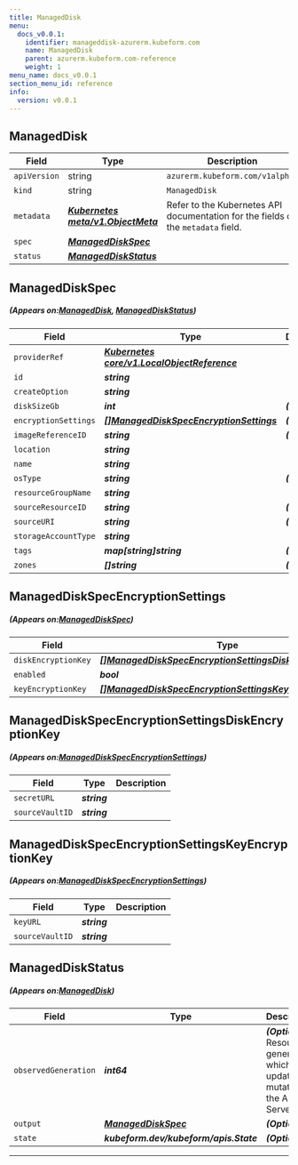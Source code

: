 ```yaml
---
title: ManagedDisk
menu:
  docs_v0.0.1:
    identifier: manageddisk-azurerm.kubeform.com
    name: ManagedDisk
    parent: azurerm.kubeform.com-reference
    weight: 1
menu_name: docs_v0.0.1
section_menu_id: reference
info:
  version: v0.0.1
---
```


## ManagedDisk
| Field | Type | Description |
| ------ | ----- | ----------- |
| `apiVersion` | string | `azurerm.kubeform.com/v1alpha1` |
|    `kind` | string | `ManagedDisk` |
| `metadata` | ***[Kubernetes meta/v1.ObjectMeta](https://kubernetes.io/docs/reference/generated/kubernetes-api/v1.13/#objectmeta-v1-meta)***|Refer to the Kubernetes API documentation for the fields of the `metadata` field.|
| `spec` | ***[ManagedDiskSpec](#ManagedDiskSpec)***||
| `status` | ***[ManagedDiskStatus](#ManagedDiskStatus)***||
## ManagedDiskSpec
##### (Appears on:[ManagedDisk](#ManagedDisk), [ManagedDiskStatus](#ManagedDiskStatus))
| Field | Type | Description |
| ------ | ----- | ----------- |
| `providerRef` | ***[Kubernetes core/v1.LocalObjectReference](https://kubernetes.io/docs/reference/generated/kubernetes-api/v1.13/#localobjectreference-v1-core)***||
| `id` | ***string***||
| `createOption` | ***string***||
| `diskSizeGb` | ***int***| ***(Optional)*** |
| `encryptionSettings` | ***[[]ManagedDiskSpecEncryptionSettings](#ManagedDiskSpecEncryptionSettings)***| ***(Optional)*** |
| `imageReferenceID` | ***string***| ***(Optional)*** |
| `location` | ***string***||
| `name` | ***string***||
| `osType` | ***string***| ***(Optional)*** |
| `resourceGroupName` | ***string***||
| `sourceResourceID` | ***string***| ***(Optional)*** |
| `sourceURI` | ***string***| ***(Optional)*** |
| `storageAccountType` | ***string***||
| `tags` | ***map[string]string***| ***(Optional)*** |
| `zones` | ***[]string***| ***(Optional)*** |
## ManagedDiskSpecEncryptionSettings
##### (Appears on:[ManagedDiskSpec](#ManagedDiskSpec))
| Field | Type | Description |
| ------ | ----- | ----------- |
| `diskEncryptionKey` | ***[[]ManagedDiskSpecEncryptionSettingsDiskEncryptionKey](#ManagedDiskSpecEncryptionSettingsDiskEncryptionKey)***| ***(Optional)*** |
| `enabled` | ***bool***||
| `keyEncryptionKey` | ***[[]ManagedDiskSpecEncryptionSettingsKeyEncryptionKey](#ManagedDiskSpecEncryptionSettingsKeyEncryptionKey)***| ***(Optional)*** |
## ManagedDiskSpecEncryptionSettingsDiskEncryptionKey
##### (Appears on:[ManagedDiskSpecEncryptionSettings](#ManagedDiskSpecEncryptionSettings))
| Field | Type | Description |
| ------ | ----- | ----------- |
| `secretURL` | ***string***||
| `sourceVaultID` | ***string***||
## ManagedDiskSpecEncryptionSettingsKeyEncryptionKey
##### (Appears on:[ManagedDiskSpecEncryptionSettings](#ManagedDiskSpecEncryptionSettings))
| Field | Type | Description |
| ------ | ----- | ----------- |
| `keyURL` | ***string***||
| `sourceVaultID` | ***string***||
## ManagedDiskStatus
##### (Appears on:[ManagedDisk](#ManagedDisk))
| Field | Type | Description |
| ------ | ----- | ----------- |
| `observedGeneration` | ***int64***| ***(Optional)*** Resource generation, which is updated on mutation by the API Server.|
| `output` | ***[ManagedDiskSpec](#ManagedDiskSpec)***| ***(Optional)*** |
| `state` | ***kubeform.dev/kubeform/apis.State***| ***(Optional)*** |
---
